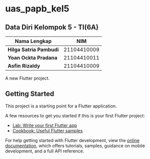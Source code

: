 # uas_papb_kel5

## Data Diri Kelompok 5 - TI(6A)

| Nama Lengkap             | NIM         |
| ------------------------ | ----------- |
| **Hilga Satria Pambudi** | 21104410009 |
| **Yoan Ockta Pradana**   | 21104410011 |
| **Asfin Rizaldy**        | 21104410009 |

A new Flutter project.

## Getting Started

This project is a starting point for a Flutter application.

A few resources to get you started if this is your first Flutter project:

- [Lab: Write your first Flutter app](https://docs.flutter.dev/get-started/codelab)
- [Cookbook: Useful Flutter samples](https://docs.flutter.dev/cookbook)

For help getting started with Flutter development, view the
[online documentation](https://docs.flutter.dev/), which offers tutorials,
samples, guidance on mobile development, and a full API reference.
